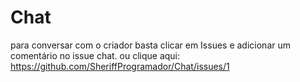# Chat

para conversar com o criador basta clicar em Issues e adicionar um comentário no issue chat.
ou clique aqui: https://github.com/SheriffProgramador/Chat/issues/1
